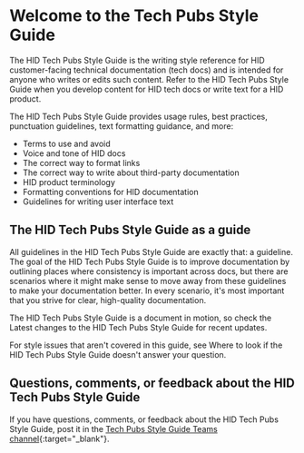 # Welcome to the Tech Pubs Style Guide

The HID Tech Pubs Style Guide is the writing style reference for HID customer-facing technical documentation (tech docs) and is intended for anyone who writes or edits such content. Refer to the HID Tech Pubs Style Guide when you develop content for HID tech docs or write text for a HID product.

The HID Tech Pubs Style Guide provides usage rules, best practices, punctuation guidelines, text formatting guidance, and more:

- Terms to use and avoid
- Voice and tone of HID docs
- The correct way to format links
- The correct way to write about third-party documentation
- HID product terminology
- Formatting conventions for HID documentation
- Guidelines for writing user interface text
  
## The HID Tech Pubs Style Guide as a guide

All guidelines in the HID Tech Pubs Style Guide are exactly that: a guideline. The goal of the HID Tech Pubs Style Guide is to improve documentation by outlining places where consistency is important across docs, but there are scenarios where it might make sense to move away from these guidelines to make your documentation better. In every scenario, it's most important that you strive for clear, high-quality documentation.

The HID Tech Pubs Style Guide is a document in motion, so check the Latest changes to the HID Tech Pubs Style Guide for recent updates.

For style issues that aren't covered in this guide, see Where to look if the HID Tech Pubs Style Guide doesn't answer your question.

## Questions, comments, or feedback about the HID Tech Pubs Style Guide

If you have questions, comments, or feedback about the HID Tech Pubs Style Guide, post it in the [Tech Pubs Style Guide Teams channel](<https://teams.microsoft.com/l/channel/19%3A14d75354543441c4b11ab6f444d206c8%40thread.skype/Style Guide?groupId=c1335fa1-fd3c-49da-9197-621fe1dcdc2f&tenantId=f0bdc1c9-5148-4f86-ac40-edd976e1814c>){:target="_blank"}.

